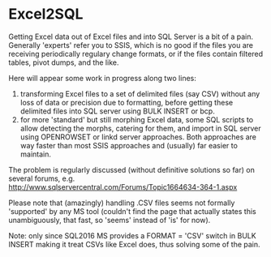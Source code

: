 # Excel2SQL

Getting Excel data out of Excel files and into SQL Server is a bit of a pain.
Generally 'experts' refer you to SSIS, which is no good if the files you are receiving periodically regulary change formats, or if the files contain filtered tables, pivot dumps, and the like.

Here will appear some work in progress along two lines:
1. transforming Excel files to a set of delimited files (say CSV) without any loss of data or precision due to formatting, before getting these delimited files into SQL server using BULK INSERT or bcp.
2. for more 'standard' but still morphing Excel data, some SQL scripts to allow detecting the morphs, catering for them, and import in SQL server using OPENROWSET or linkd server approaches.
Both approaches are way faster than most SSIS approaches and (usually) far easier to maintain.

The problem is regularly discussed (without definitive solutions so far) on several forums, e.g.
http://www.sqlservercentral.com/Forums/Topic1664634-364-1.aspx

Please note that (amazingly) handling .CSV files seems not formally 'supported' by any MS tool (couldn't find the page that actually states this unambiguously, that fast, so 'seems' instead of 'is' for now).

Note: only since SQL2016 MS provides a FORMAT = 'CSV' switch in BULK INSERT making it treat CSVs like Excel does, thus solving some of the pain.
